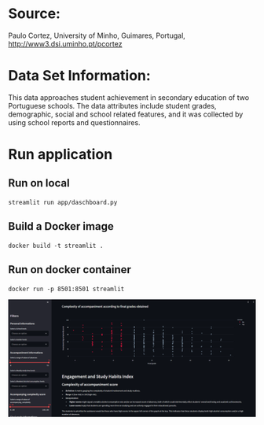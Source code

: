 # Source:
Paulo Cortez, University of Minho, Guimares, Portugal, http://www3.dsi.uminho.pt/pcortez

# Data Set Information:
This data approaches student achievement in secondary education of two Portuguese schools. The data attributes include student grades, demographic, social and school related features, and it was collected by using school reports and questionnaires.

# Run application
## Run on local
```
streamlit run app/daschboard.py
```

## Build a Docker image
```
docker build -t streamlit .
```

## Run on docker container
```
docker run -p 8501:8501 streamlit
```

![Screenshot](ui.png)
